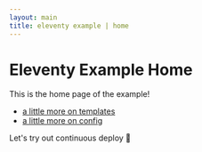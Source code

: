 ```yaml
---
layout: main
title: eleventy example | home
---
```


# Eleventy Example Home

This is the home page of the example!

- [a little more on templates](fyi-templates)
- [a little more on config](about-config)

Let's try out continuous deploy 💖
